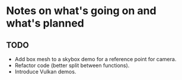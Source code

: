 # Notes on what's going on and what's planned

## TODO
* Add box mesh to a skybox demo for a reference point for camera.
* Refactor code (better split between functions).
* Introduce Vulkan demos.